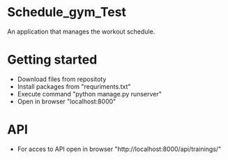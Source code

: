 # Schedule_gym_Test
An application that manages the workout schedule.
# Getting started
+ Download files from repositoty
+ Install packages from "requriments.txt"
+ Execute command "python manage.py runserver"
+ Open in browser "localhost:8000"
# API
+ For acces to API open in browser "http://localhost:8000/api/trainings/"
